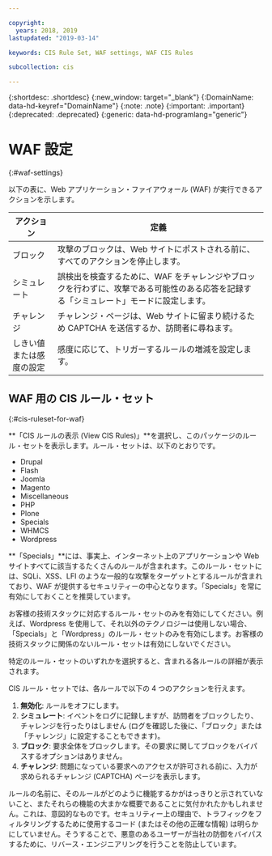 ```yaml
---

copyright:
  years: 2018, 2019
lastupdated: "2019-03-14"

keywords: CIS Rule Set, WAF settings, WAF CIS Rules

subcollection: cis

---
```


{:shortdesc: .shortdesc}
{:new_window: target="_blank"}
{:DomainName: data-hd-keyref="DomainName"}
{:note: .note}
{:important: .important}
{:deprecated: .deprecated}
{:generic: data-hd-programlang="generic"}


# WAF 設定
{:#waf-settings}

以下の表に、Web アプリケーション・ファイアウォール (WAF) が実行できるアクションを示します。 


|アクション| 定義|
|---|---|
|ブロック | 攻撃のブロックは、Web サイトにポストされる前に、すべてのアクションを停止します。|
|シミュレート | 誤検出を検査するために、WAF をチャレンジやブロックを行わずに、攻撃である可能性のある応答を記録する「シミュレート」モードに設定します。|
|チャレンジ | チャレンジ・ページは、Web サイトに留まり続けるため CAPTCHA を送信するか、訪問者に尋ねます。|
|しきい値または感度の設定 | 感度に応じて、トリガーするルールの増減を設定します。|

## WAF 用の CIS ルール・セット
{:#cis-ruleset-for-waf}

**「CIS ルールの表示 (View CIS Rules)」**を選択し、このパッケージのルール・セットを表示します。ルール・セットは、以下のとおりです。
  * Drupal
  * Flash
  * Joomla
  * Magento
  * Miscellaneous
  * PHP
  * Plone
  * Specials
  * WHMCS
  * Wordpress

**「Specials」**には、事実上、インターネット上のアプリケーションや Web サイトすべてに該当するたくさんのルールが含まれます。このルール・セットには、SQLi、XSS、LFI のような一般的な攻撃をターゲットとするルールが含まれており、WAF が提供するセキュリティーの中心となります。「Specials」を常に有効にしておくことを推奨しています。

お客様の技術スタックに対応するルール・セットのみを有効にしてください。例えば、Wordpress を使用して、それ以外のテクノロジーは使用しない場合、「Specials」と「Wordpress」のルール・セットのみを有効にします。お客様の技術スタックに関係のないルール・セットは有効にしないでください。

特定のルール・セットのいずれかを選択すると、含まれる各ルールの詳細が表示されます。

CIS ルール・セットでは、各ルールで以下の 4 つのアクションを行えます。
  1. **無効化**: ルールをオフにします。
  2. **シミュレート**: イベントをログに記録しますが、訪問者をブロックしたり、チャレンジを行ったりはしません (ログを確認した後に、「ブロック」または「チャレンジ」に設定することもできます)。
  3. **ブロック**: 要求全体をブロックします。その要求に関してブロックをバイパスするオプションはありません。
  4. **チャレンジ**: 問題になっている要求へのアクセスが許可される前に、入力が求められるチャレンジ (CAPTCHA) ページを表示します。

ルールの名前に、そのルールがどのように機能するかがはっきりと示されていないこと、またそれらの機能の大まかな概要であることに気付かれたかもしれません。これは、意図的なものです。セキュリティー上の理由で、トラフィックをフィルタリングするために使用するコード (またはその他の正確な情報) は明らかにしていません。そうすることで、悪意のあるユーザーが当社の防御をバイパスするために、リバース・エンジニアリングを行うことを防止しています。
